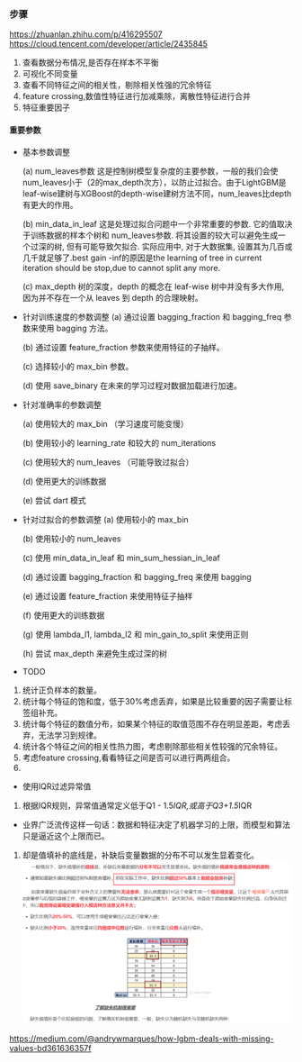### 步骤
https://zhuanlan.zhihu.com/p/416295507
https://cloud.tencent.com/developer/article/2435845
1. 查看数据分布情况,是否存在样本不平衡
2. 可视化不同变量
3. 查看不同特征之间的相关性，剔除相关性强的冗余特征
4. feature crossing,数值性特征进行加减乘除，离散性特征进行合并
5. 特征重要因子


#### 重要参数

- 基本参数调整

    (a) num_leaves参数 这是控制树模型复杂度的主要参数，一般的我们会使num_leaves小于（2的max_depth次方），以防止过拟合。由于LightGBM是leaf-wise建树与XGBoost的depth-wise建树方法不同，num_leaves比depth有更大的作用。

    (b) min_data_in_leaf 这是处理过拟合问题中一个非常重要的参数. 它的值取决于训练数据的样本个树和 num_leaves参数. 将其设置的较大可以避免生成一个过深的树, 但有可能导致欠拟合. 实际应用中, 对于大数据集, 设置其为几百或几千就足够了.best gain -inf的原因是the learning of tree in current iteration should be stop,due to cannot split any more.

    (c) max_depth 树的深度，depth 的概念在 leaf-wise 树中并没有多大作用, 因为并不存在一个从 leaves 到 depth 的合理映射。
- 针对训练速度的参数调整
    (a) 通过设置 bagging_fraction 和 bagging_freq 参数来使用 bagging 方法。

    (b) 通过设置 feature_fraction 参数来使用特征的子抽样。

    (c) 选择较小的 max_bin 参数。

    (d) 使用 save_binary 在未来的学习过程对数据加载进行加速。

- 针对准确率的参数调整

    (a) 使用较大的 max_bin （学习速度可能变慢）

    (b) 使用较小的 learning_rate 和较大的 num_iterations

    (c) 使用较大的 num_leaves （可能导致过拟合）

    (d) 使用更大的训练数据

    (e) 尝试 dart 模式

- 针对过拟合的参数调整
    (a) 使用较小的 max_bin

    (b) 使用较小的 num_leaves
    
    (c) 使用 min_data_in_leaf 和 min_sum_hessian_in_leaf

    (d) 通过设置 bagging_fraction 和 bagging_freq 来使用 bagging

    (e) 通过设置 feature_fraction 来使用特征子抽样

    (f) 使用更大的训练数据

    (g) 使用 lambda_l1, lambda_l2 和 min_gain_to_split 来使用正则
    
    (h) 尝试 max_depth 来避免生成过深的树

- TODO
1. 统计正负样本的数量。
2. 统计每个特征的饱和度，低于30%考虑丢弃，如果是比较重要的因子需要让标签组补充。
3. 统计每个特征的数值分布，如果某个特征的取值范围不存在明显差距，考虑丢弃，无法学习到规律。
4. 统计各个特征之间的相关性热力图，考虑剔除那些相关性较强的冗余特征。
5. 考虑feature crossing,看看特征之间是否可以进行两两组合。
6. 

- 使用IQR过滤异常值
1. 根据IQR规则，异常值通常定义低于Q1 - 1.5*IQR,或高于Q3+1.5*IQR


- 业界广泛流传这样一句话：数据和特征决定了机器学习的上限，而模型和算法只是逼近这个上限而已。

1. 却是值填补的底线是，补缺后变量数据的分布不可以发生显着变化。
![NA_FILL](./assets/NA_fill.png)

https://medium.com/@andrywmarques/how-lgbm-deals-with-missing-values-bd361636357f